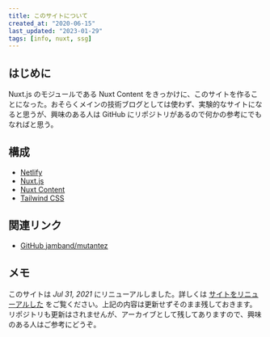```yaml
---
title: このサイトについて
created_at: "2020-06-15"
last_updated: "2023-01-29"
tags: [info, nuxt, ssg]
---
```



## はじめに

Nuxt.js のモジュールである Nuxt Content をきっかけに、このサイトを作ることになった。おそらくメインの技術ブログとしては使わず、実験的なサイトになると思うが、興味のある人は GitHub にリポジトリがあるので何かの参考にでもなればと思う。

## 構成

- [Netlify](https://www.netlify.com/)
- [Nuxt.js](https://nuxtjs.org/)
- [Nuxt Content](https://content.nuxtjs.org/)
- [Tailwind CSS](https://tailwindcss.com/)

## 関連リンク

- [GitHub jamband/mutantez](https://github.com/jamband/mutantez)

## メモ

このサイトは *Jul 31, 2021* にリニューアルしました。詳しくは [サイトをリニューアルした](https://jamband.github.io/blog/2021/07/about-renewal-this-site/) をご覧ください。上記の内容は更新せずそのまま残しておきます。リポジトリも更新はされませんが、アーカイブとして残してありますので、興味のある人はご参考にどうぞ。
